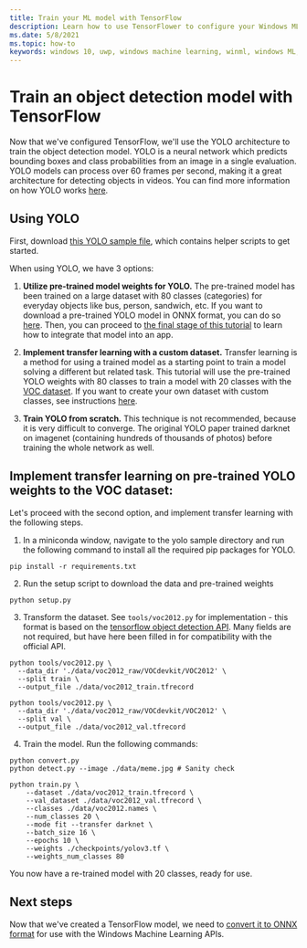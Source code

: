 ```yaml
---
title: Train your ML model with TensorFlow
description: Learn how to use TensorFlower to configure your Windows ML model.
ms.date: 5/8/2021
ms.topic: how-to
keywords: windows 10, uwp, windows machine learning, winml, windows ML, tutorials, pytorch
---
```


# Train an object detection model with TensorFlow

Now that we've configured TensorFlow, we'll use the YOLO architecture to train the object detection model. YOLO is a neural network which predicts bounding boxes and class probabilities from an image in a single evaluation. YOLO models can process over 60 frames per second, making it a great architecture for detecting objects in videos. You can find more information on how YOLO works [here](https://arxiv.org/pdf/1506.02640v5.pdf).

## Using YOLO

First, download [this YOLO sample file](https://github.com/microsoft/DirectML/tree/master/TensorFlow/yolov3), which contains helper scripts to get started.

When using YOLO, we have 3 options:

1.	**Utilize pre-trained model weights for YOLO.** The pre-trained model has been trained on a large dataset with 80 classes (categories) for everyday objects like bus, person, sandwich, etc. If you want to download a pre-trained YOLO model in ONNX format, you can do so [here](https://github.com/microsoft/Windows-Machine-Learning/tree/master/Samples/Tutorial%20Samples/YOLOv4ObjectDetection). Then, you can proceed to [the final stage of this tutorial](tensorflow-deploy-model.md) to learn how to integrate that model into an app.

2.	**Implement transfer learning with a custom dataset.** Transfer learning is a method for using a trained model as a starting point to train a model solving a different but related task. This tutorial will use the pre-trained YOLO weights with 80 classes to train a model with 20 classes with the [VOC dataset](https://www.tensorflow.org/datasets/catalog/voc). If you want to create your own dataset with custom classes, see instructions [here](https://github.com/AlexeyAB/Yolo_mark).

3.	**Train YOLO from scratch.** This technique is not recommended, because it is very difficult to converge. The original YOLO paper trained darknet on imagenet (containing hundreds of thousands of photos) before training the whole network as well.

## Implement transfer learning on pre-trained YOLO weights to the VOC dataset:

Let's proceed with the second option, and implement transfer learning with the following steps.

1. In a miniconda window, navigate to the yolo sample directory and run the following command to install all the required pip packages for YOLO.

`pip install -r requirements.txt`

2. Run the setup script to download the data and pre-trained weights

`python setup.py`

3. Transform the dataset. See `tools/voc2012.py` for implementation - this format is based on the [tensorflow object detection API](https://github.com/tensorflow/models/tree/master/research/object_detection). Many fields are not required, but have here been filled in for compatibility with the official API.

```
python tools/voc2012.py \
  --data_dir './data/voc2012_raw/VOCdevkit/VOC2012' \
  --split train \
  --output_file ./data/voc2012_train.tfrecord

python tools/voc2012.py \
  --data_dir './data/voc2012_raw/VOCdevkit/VOC2012' \
  --split val \
  --output_file ./data/voc2012_val.tfrecord
```

4. Train the model. Run the following commands:

```
python convert.py
python detect.py --image ./data/meme.jpg # Sanity check

python train.py \
	--dataset ./data/voc2012_train.tfrecord \
	--val_dataset ./data/voc2012_val.tfrecord \
	--classes ./data/voc2012.names \
	--num_classes 20 \
	--mode fit --transfer darknet \
	--batch_size 16 \
	--epochs 10 \
	--weights ./checkpoints/yolov3.tf \
	--weights_num_classes 80 
```

You now have a re-trained model with 20 classes, ready for use.

## Next steps

Now that we've created a TensorFlow model, we need to [convert it to ONNX format](tensorflow-convert-model.md) for use with the Windows Machine Learning APIs.
